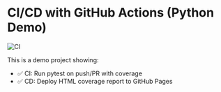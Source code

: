 # CI/CD with GitHub Actions (Python Demo)

![CI](https://github.com/<YOUR-USER>/<REPO>/actions/workflows/ci.yml/badge.svg)

This is a demo project showing:
- ✅ CI: Run pytest on push/PR with coverage
- ✅ CD: Deploy HTML coverage report to GitHub Pages
